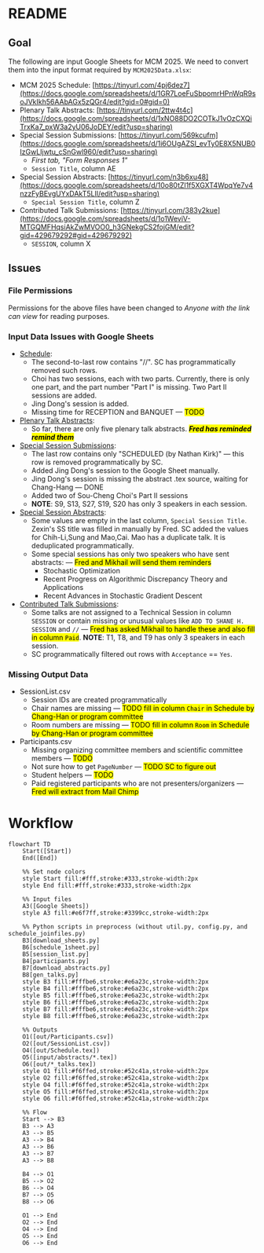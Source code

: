 # README

## Goal

The following are input Google Sheets for MCM 2025. We need to convert them into the input format required by 
`MCM2025Data.xlsx`:

*   MCM 2025 Schedule: [https://tinyurl.com/4pj6dez7](https://docs.google.com/spreadsheets/d/1GR7LoeFuSbpomrHPnWqR9soJVkIkh56AAbAGx5zQGr4/edit?gid=0#gid=0)
*   Plenary Talk Abstracts: [https://tinyurl.com/2ttw4t4c](https://docs.google.com/spreadsheets/d/1xNO88DO2COTkJ1vOzCXQiTrxKa7_pxW3a2yU06JoDEY/edit?usp=sharing)
*   Special Session Submissions: [https://tinyurl.com/569kcufm](https://docs.google.com/spreadsheets/d/1i6OUgAZSI_evTy0E8X5NUB0IzGwLIjwtu_cSnGwl960/edit?usp=sharing)
	- _First tab, "Form Responses 1"_
	- `Session Title`, column AE
*   Special Session Abstracts: [https://tinyurl.com/n3b6xu48](https://docs.google.com/spreadsheets/d/10o80tZl1f5XGXT4WpqYe7v4nzzFyBEvgUYxDAkT5LlI/edit?usp=sharing)
	- `Special Session Title`, column Z
*   Contributed Talk Submissions: [https://tinyurl.com/383y2kue](https://docs.google.com/spreadsheets/d/1o1WeviV-MTGQMFHqsiAkZwMVOO0_h3GNekgCS2fojGM/edit?gid=429679292#gid=429679292)
	- `SESSION`, column X

## Issues

### File Permissions 
Permissions for the above files have been changed to _Anyone with the link can view_ for reading purposes.

### Input Data Issues with Google Sheets 
* [Schedule](https://github.com/fjhickernell/MCM-2025-Program/blob/main/preprocess/input/schedule.csv):
	- The second-to-last row contains "//". SC has programmatically removed such rows.
	- Choi has two sessions, each with two parts. Currently, there is only one part, and the part number "Part I" is missing. Two Part II sessions are added. 
	- Jing Dong's session is added. 
	- Missing time for RECEPTION and BANQUET — <mark>TODO</mark>
* [Plenary Talk Abstracts](https://github.com/fjhickernell/MCM-2025-Program/blob/main/preprocess/input/plenary_abstracts.csv):
	- So far, there are only five plenary talk abstracts. <mark>***Fred has reminded remind them***</mark>
* [Special Session Submissions](https://github.com/fjhickernell/MCM-2025-Program/blob/main/preprocess/input/special_session_submissions.csv):
	- The last row contains only "SCHEDULED (by Nathan Kirk)" — this row is removed programmatically by SC.
	- Added Jing Dong's session to the Google Sheet manually.
	- Jing Dong's session is missing the abstract .tex source, waiting for Chang-Hang — DONE
	- Added two of Sou-Cheng Choi's Part II sessions
	- **NOTE**: S9, S13, S27, S19, S20 has only 3 speakers in each session.
* [Special Session Abstracts](https://github.com/fjhickernell/MCM-2025-Program/blob/main/preprocess/input/special_session_abstracts.csv):
	- Some values are empty in the last column, `Special Session Title`. Zexin's SS title was filled in manually by Fred. SC added the values for Chih-Li,Sung and Mao,Cai. Mao has a duplicate talk.  It is deduplicated programmatically. 
	-  Some special sessions has only two speakers who have sent abstracts:  — <mark>Fred and Mikhail will send them reminders </mark>
      	* Stochastic Optimization 
      	* Recent Progress on Algorithmic Discrepancy Theory and Applications
      	* Recent Advances in Stochastic Gradient Descent 
* [Contributed Talk Submissions](https://github.com/fjhickernell/MCM-2025-Program/blob/main/preprocess/input/contributed_talk_submissions.csv):
	- Some talks are not assigned to a Technical Session in column `SESSION` or contain missing or unusual values like `ADD TO SHANE H. SESSION` and  `//` — <mark>Fred has asked Mikhail to handle these and also fill in column `Paid`</mark>. **NOTE**: T1, T8, and T9 has only 3 speakers in each session.
	- SC programmatically filtered out rows with `Acceptance` == `Yes`.
  
### Missing Output Data

- SessionList.csv
  * Session IDs are created programmatically
  * Chair names are missing — <mark>TODO fill in column `Chair` in Schedule by Chang-Han or program committee</mark>
  * Room numbers are missing — <mark>TODO fill in column `Room` in Schedule by Chang-Han or program committee</mark>
- Participants.csv
  * Missing organizing committee members and scientific committee members — <mark>TODO </mark>
  * Not sure how to get `PageNumber` — <mark>TODO SC to figure out</mark>
  * Student helpers — <mark>TODO </mark>
  * Paid registered participants who are not presenters/organizers — <mark>Fred will extract from Mail Chimp</mark>

# Workflow

```mermaid
flowchart TD
    Start([Start])
    End([End])

    %% Set node colors
    style Start fill:#fff,stroke:#333,stroke-width:2px
    style End fill:#fff,stroke:#333,stroke-width:2px

    %% Input files
    A3([Google Sheets])
    style A3 fill:#e6f7ff,stroke:#3399cc,stroke-width:2px

    %% Python scripts in preprocess (without util.py, config.py, and schedule_joinfiles.py)
    B3[download_sheets.py]
    B6[schedule_1sheet.py]
    B5[session_list.py]
    B4[participants.py]
	B7[download_abstracts.py]
    B8[gen_talks.py]
    style B3 fill:#fffbe6,stroke:#e6a23c,stroke-width:2px
    style B4 fill:#fffbe6,stroke:#e6a23c,stroke-width:2px
    style B5 fill:#fffbe6,stroke:#e6a23c,stroke-width:2px
    style B6 fill:#fffbe6,stroke:#e6a23c,stroke-width:2px
	style B7 fill:#fffbe6,stroke:#e6a23c,stroke-width:2px
    style B8 fill:#fffbe6,stroke:#e6a23c,stroke-width:2px

    %% Outputs
    O1([out/Participants.csv])
    O2([out/SessionList.csv])
    O4([out/Schedule.tex])
	O5([input/abstracts/*.tex])
    O6([out/*_talks.tex])
    style O1 fill:#f6ffed,stroke:#52c41a,stroke-width:2px
    style O2 fill:#f6ffed,stroke:#52c41a,stroke-width:2px
    style O4 fill:#f6ffed,stroke:#52c41a,stroke-width:2px
	style O5 fill:#f6ffed,stroke:#52c41a,stroke-width:2px
    style O6 fill:#f6ffed,stroke:#52c41a,stroke-width:2px

    %% Flow
    Start --> B3
    B3 --> A3
    A3 --> B5
    A3 --> B4
    A3 --> B6
	A3 --> B7
    A3 --> B8

    B4 --> O1
    B5 --> O2
    B6 --> O4
	B7 --> O5
    B8 --> O6

    O1 --> End
    O2 --> End
    O4 --> End
	O5 --> End
    O6 --> End

```
